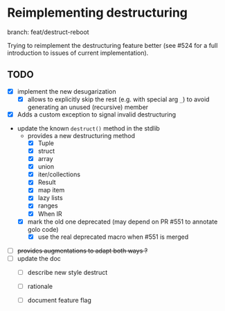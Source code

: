 # Reimplementing destructuring

branch: feat/destruct-reboot

Trying to reimplement the destructuring feature better (see #524 for a full introduction to issues of current implementation).

## TODO

- [x] implement the new desugarization
  - [x] allows to explicitly skip the rest (e.g. with special arg `_`) to avoid generating an unused (recursive) member
- [x] Adds a custom exception to signal invalid destructuring
- update the known `destruct()` method in the stdlib
  - provides a new destructuring method
    - [x] Tuple
    - [x] struct
    - [x] array
    - [x] union
    - [x] iter/collections
    - [x] Result
    - [x] map item
    - [x] lazy lists
    - [x] ranges
    - [x] When IR
  - [x] mark the old one deprecated (may depend on PR #551 to annotate golo code)
    - [x] use the real deprecated macro when #551 is merged
- [ ] ~~provides augmentations to adapt both ways ?~~
- [ ] update the doc
  - [ ] describe new style destruct
  - [ ] rationale
  - [ ] document feature flag


